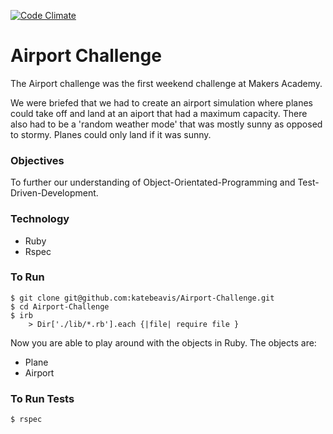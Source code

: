 [![Code Climate](https://codeclimate.com/github/katebeavis/Airport-Challenge/badges/gpa.svg)](https://codeclimate.com/github/katebeavis/Airport-Challenge)
# Airport Challenge

The Airport challenge was the first weekend challenge at Makers Academy.

We were briefed that we had to create an airport simulation where planes could take off and land at an aiport that had a maximum capacity. There also had to be a 'random weather mode' that was mostly sunny as opposed to stormy. Planes could only land if it was sunny.

### Objectives

To further our understanding of Object-Orientated-Programming and Test-Driven-Development.

### Technology
- Ruby
- Rspec

### To Run
```
$ git clone git@github.com:katebeavis/Airport-Challenge.git
$ cd Airport-Challenge
$ irb
    > Dir['./lib/*.rb'].each {|file| require file }
```

Now you are able to play around with the objects in Ruby. The objects are:
- Plane
- Airport

### To Run Tests
```
$ rspec
```

